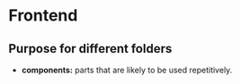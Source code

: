# Frontend

## Purpose for different folders

- **components:** parts that are likely to be used repetitively.